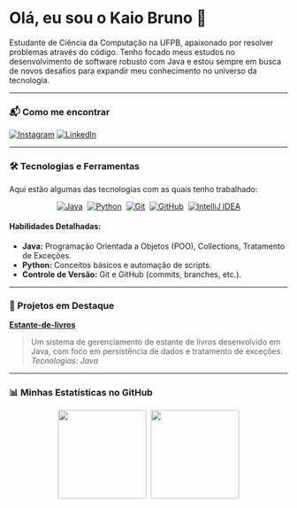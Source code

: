 # Olá, eu sou o Kaio Bruno 👋

Estudante de Ciência da Computação na UFPB, apaixonado por resolver problemas através do código. Tenho focado meus estudos no desenvolvimento de software robusto com Java e estou sempre em busca de novos desafios para expandir meu conhecimento no universo da tecnologia.

---

### 📬 Como me encontrar

[![Instagram](https://img.shields.io/badge/Instagram-E4405F?style=for-the-badge&logo=instagram&logoColor=white)](https://www.instagram.com/kaio.brunoo?igsh=ZmdtaXEwOTg4Zmx4)
[![LinkedIn](https://img.shields.io/badge/LinkedIn-0077B5?style=for-the-badge&logo=linkedin&logoColor=white)](https://www.linkedin.com/in/kaio-bruno-ribeiro-da-silva-7a1524262?utm_source=share&utm_campaign=share_via&utm_content=profile&utm_medium=android_app)

---

### 🛠️ Tecnologias e Ferramentas

Aqui estão algumas das tecnologias com as quais tenho trabalhado:

<div style="display: flex; flex-wrap: wrap; gap: 8px; justify-content: center;">
    <a href="https://www.java.com/" target="_blank">
        <img src="https://img.shields.io/badge/Java-ED8B00?style=for-the-badge&logo=openjdk&logoColor=white" alt="Java"/>
    </a>
    <a href="https://www.python.org/" target="_blank">
        <img src="https://img.shields.io/badge/Python-3776AB?style=for-the-badge&logo=python&logoColor=white" alt="Python"/>
    </a>
    <a href="https://git-scm.com/" target="_blank">
        <img src="https://img.shields.io/badge/Git-F05032?style=for-the-badge&logo=git&logoColor=white" alt="Git"/>
    </a>
    <a href="https://github.com/" target="_blank">
        <img src="https://img.shields.io/badge/GitHub-181717?style=for-the-badge&logo=github&logoColor=white" alt="GitHub"/>
    </a>
    <a href="https://www.jetbrains.com/idea/" target="_blank">
        <img src="https://img.shields.io/badge/IntelliJ_IDEA-000000.svg?style=for-the-badge&logo=intellij-idea&logoColor=white" alt="IntelliJ IDEA"/>
    </a>
</div>


#### Habilidades Detalhadas:
* **Java:** Programação Orientada a Objetos (POO), Collections, Tratamento de Exceções.
* **Python:** Conceitos básicos e automação de scripts.
* **Controle de Versão:** Git e GitHub (commits, branches, etc.).

---

### 🚀 Projetos em Destaque

**[Estante-de-livros](https://github.com/Kaiobrun/Estante-de-livros)**
> Um sistema de gerenciamento de estante de livros desenvolvido em Java, com foco em persistência de dados e tratamento de exceções.
> *Tecnologias: Java*

---

### 📊 Minhas Estatísticas no GitHub

<div style="display: flex; justify-content: center; gap: 8px;">
  <img height="160em" src="https://github-readme-stats.vercel.app/api?username=kaiobrun&show_icons=true&theme=tokyonight&count_private=true" />
  <img height="160em" src="https://github-readme-stats.vercel.app/api/top-langs/?username=kaiobrun&layout=compact&theme=tokyonight&langs_count=6" />
</div>
